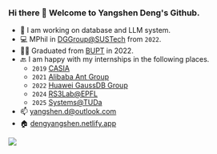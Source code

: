 ### Hi there 👋 Welcome to Yangshen Deng's Github.
- 🔭 I am working on database and LLM system.
- 💻 MPhil in [DGGroup@SUSTech](https://dbgroup.sustech.edu.cn/) from `2022`.
- 👨‍🎓 Graduated from [BUPT](https://www.bupt.edu.cn/) in 2022.
- 🔙 I am happy with my internships in the following places.
  -  `2019` [CASIA](http://ia.cas.cn/) 
  -  `2021` [Alibaba Ant Group](https://www.antgroup.com/)
  -  `2022` [Huawei GaussDB Group](https://www.huawei.com/)
  -  `2024` [RS3Lab@EPFL](https://rs3lab.github.io/)
  -  `2025` [Systems@TUDa](https://www.informatik.tu-darmstadt.de/systems/systems_tuda/group/team_detail_18624.en.jsp)
- 📫 yangshen.d@outlook.com
- 🏠 [dengyangshen.netlify.app](dengyangshen.netlify.app)

[![](https://ossrank.com/widget/958003)](https://ossrank.com/c/958003-yangshen-deng)

<!--
<p align="center">
<img align="center" src="https://github-readme-stats.vercel.app/api?username=tkoniy&show_icons=true&include_all_commits=false&count_private=true&theme=dracula&hide_border=true" alt="tkoniy's github stats" />
</p>
<p align="center">
<img align="center" src="http://github-readme-streak-stats.herokuapp.com?user=TKONIY&theme=dracula&date_format=M%20j%5B%2C%20Y%5D" />
</p>
**TKONIY/TKONIY** is a ✨ _special_ ✨ repository because its `README.md` (this file) appears on your GitHub profile.

Here are some ideas to get you started:

- 🔭 I’m currently working on ...
- 🌱 I’m currently learning ...
- 👯 I’m looking to collaborate on ...
- 🤔 I’m looking for help with ...
- 💬 Ask me about ...
- 😄 Pronouns: ...
- ⚡ Fun fact: ...
-->
